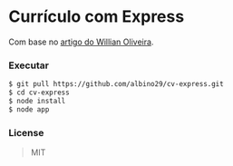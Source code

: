 # Currículo com Express

Com base no [artigo do Willian Oliveira](https://woliveiras.com.br/posts/criando-um-curr%C3%ADculo-com-node-js-express-e-templates-ejs/?fbclid=IwAR1SV1Bgyi09MWQG5dWzCOPOjzo4YLjEta4boSmKzpIvq1POyckXqZn0glk).

### Executar

```sh
$ git pull https://github.com/albino29/cv-express.git
$ cd cv-express
$ node install
$ node app
```

### License

> MIT
